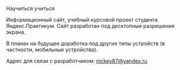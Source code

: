 Научиться учиться

Информационный сайт, учебный курсовой проект студента Яндекс.Практикум. Сайт разработан под десктопные разрешения экрана.

В планах на будущее доработка под другие типы устройств (в частности, мобильные устройства).

Адрес для связи с разработчиком: nickey87@yandex.ru
